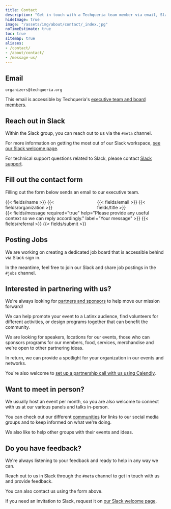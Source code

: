 ```yaml
---
title: Contact
description: "Get in touch with a Techqueria team member via email, Slack or social media. 📨"
hideImage: true
image: "/assets/img/about/contact/_index.jpg"
noTimeEstimate: true
toc: true
sitemap: true
aliases:
- /contact/
- /about/contact/
- /message-us/
---
```


## Email

`organizers@techqueria.org`

This email is accessible by Techqueria's [executive team and board members](/team/).

## Reach out in Slack

Within the Slack group, you can reach out to us via the `#meta` channel.

For more information on getting the most out of our Slack workspace, [see our Slack welcome page](/communities/slack/).

For technical support questions related to Slack, please contact [Slack support](https://slack.com/help).

## Fill out the contact form

Filling out the form below sends an email to our executive team.

<form name="Contact" method="POST" data-netlify-recaptcha="true" data-netlify="true" action="/success/" class="form--max-width-unset form--centered no-ids">
  <input type="hidden" aria-label="Subject" name="_subject" value="Techqueria - New Contact Message">
  <div class="columns mb-0">
    <div class="column pb-0">
      {{< fields/name >}}
      {{< fields/organization >}}
    </div>
    <div class="column pb-0">
      {{< fields/email >}}
      {{< fields/title >}}
    </div>
  </div>
  {{< fields/message required="true" help="Please provide any useful context so we can reply accordingly." label="Your message" >}}
  {{< fields/referral >}}
  {{< fields/submit >}}
</form>

## Posting Jobs

We are working on creating a dedicated job board that is accessible behind via Slack sign in.

In the meantime, feel free to join our Slack and share job postings in the `#jobs` channel.

## Interested in partnering with us?

We're always looking for [partners and sponsors](/support-us/) to help move our mission forward!

We can help promote your event to a Latinx audience, find volunteers for different activities, or design programs together that can benefit the community.

We are looking for speakers, locations for our events, those who can sponsors programs for our members, food, services, merchandise and we're open to other partnering ideas.

In return, we can provide a spotlight for your organization in our events and networks.

You're also welcome to [set up a partnership call with us using Calendly](https://calendly.com/techqueria/hello).</p>

## Want to meet in person?

We usually host an event per month, so you are also welcome to connect with us at our various panels and talks in-person.

You can check out our different [communities](/communities/) for links to our social media groups and to keep informed on what we're doing.

We also like to help other groups with their events and ideas.

## Do you have feedback?

We're always listening to your feedback and ready to help in any way we can.

Reach out to us in Slack through the `#meta` channel to get in touch with us and provide feedback.

You can also contact us using the form above.

If you need an invitation to Slack, request it on [our Slack welcome page](/communities/slack/).
